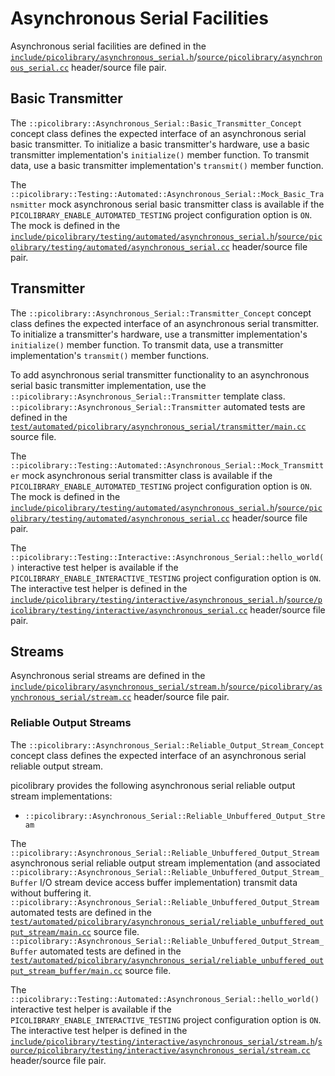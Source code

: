 # Asynchronous Serial Facilities
Asynchronous serial facilities are defined in the
[`include/picolibrary/asynchronous_serial.h`](https://github.com/apcountryman/picolibrary/blob/main/include/picolibrary/asynchronous_serial.h)/[`source/picolibrary/asynchronous_serial.cc`](https://github.com/apcountryman/picolibrary/blob/main/source/picolibrary/asynchronous_serial.cc)
header/source file pair.

## Basic Transmitter
The `::picolibrary::Asynchronous_Serial::Basic_Transmitter_Concept` concept class defines
the expected interface of an asynchronous serial basic transmitter.
To initialize a basic transmitter's hardware, use a basic transmitter implementation's
`initialize()` member function.
To transmit data, use a basic transmitter implementation's `transmit()` member function.

The `::picolibrary::Testing::Automated::Asynchronous_Serial::Mock_Basic_Transmitter` mock
asynchronous serial basic transmitter class is available if the
`PICOLIBRARY_ENABLE_AUTOMATED_TESTING` project configuration option is `ON`.
The mock is defined in the
[`include/picolibrary/testing/automated/asynchronous_serial.h`](https://github.com/apcountryman/picolibrary/blob/main/include/picolibrary/testing/automated/asynchronous_serial.h)/[`source/picolibrary/testing/automated/asynchronous_serial.cc`](https://github.com/apcountryman/picolibrary/blob/main/source/picolibrary/testing/automated/asynchronous_serial.cc)
header/source file pair.

## Transmitter
The `::picolibrary::Asynchronous_Serial::Transmitter_Concept` concept class defines the
expected interface of an asynchronous serial transmitter.
To initialize a transmitter's hardware, use a transmitter implementation's `initialize()`
member function.
To transmit data, use a transmitter implementation's `transmit()` member functions.

To add asynchronous serial transmitter functionality to an asynchronous serial basic
transmitter implementation, use the `::picolibrary::Asynchronous_Serial::Transmitter`
template class.
`::picolibrary::Asynchronous_Serial::Transmitter` automated tests are defined in the
[`test/automated/picolibrary/asynchronous_serial/transmitter/main.cc`](https://github.com/apcountryman/picolibrary/blob/main/test/automated/picolibrary/asynchronous_serial/transmitter/main.cc)
source file.

The `::picolibrary::Testing::Automated::Asynchronous_Serial::Mock_Transmitter` mock
asynchronous serial transmitter class is available if the
`PICOLIBRARY_ENABLE_AUTOMATED_TESTING` project configuration option is `ON`.
The mock is defined in the
[`include/picolibrary/testing/automated/asynchronous_serial.h`](https://github.com/apcountryman/picolibrary/blob/main/include/picolibrary/testing/automated/asynchronous_serial.h)/[`source/picolibrary/testing/automated/asynchronous_serial.cc`](https://github.com/apcountryman/picolibrary/blob/main/source/picolibrary/testing/automated/asynchronous_serial.cc)
header/source file pair.

The `::picolibrary::Testing::Interactive::Asynchronous_Serial::hello_world()` interactive
test helper is available if the `PICOLIBRARY_ENABLE_INTERACTIVE_TESTING` project
configuration option is `ON`.
The interactive test helper is defined in the
[`include/picolibrary/testing/interactive/asynchronous_serial.h`](https://github.com/apcountryman/picolibrary/blob/main/include/picolibrary/testing/interactive/asynchronous_serial.h)/[`source/picolibrary/testing/interactive/asynchronous_serial.cc`](https://github.com/apcountryman/picolibrary/blob/main/source/picolibrary/testing/interactive/asynchronous_serial.cc)
header/source file pair.

## Streams
Asynchronous serial streams are defined in the
[`include/picolibrary/asynchronous_serial/stream.h`](https://github.com/apcountryman/picolibrary/blob/main/include/picolibrary/asynchronous_serial/stream.h)/[`source/picolibrary/asynchronous_serial/stream.cc`](https://github.com/apcountryman/picolibrary/blob/main/source/picolibrary/asynchronous_serial/stream.cc)
header/source file pair.

### Reliable Output Streams
The `::picolibrary::Asynchronous_Serial::Reliable_Output_Stream_Concept` concept class
defines the expected interface of an asynchronous serial reliable output stream.

picolibrary provides the following asynchronous serial reliable output stream
implementations:
- `::picolibrary::Asynchronous_Serial::Reliable_Unbuffered_Output_Stream`

The `::picolibrary::Asynchronous_Serial::Reliable_Unbuffered_Output_Stream` asynchronous
serial reliable output stream implementation (and associated
`::picolibrary::Asynchronous_Serial::Reliable_Unbuffered_Output_Stream_Buffer` I/O stream
device access buffer implementation) transmit data without buffering it.
`::picolibrary::Asynchronous_Serial::Reliable_Unbuffered_Output_Stream` automated tests
are defined in the
[`test/automated/picolibrary/asynchronous_serial/reliable_unbuffered_output_stream/main.cc`](https://github.com/apcountryman/picolibrary/blob/main/test/automated/picolibrary/asynchronous_serial/reliable_unbuffered_output_stream/main.cc)
source file.
`::picolibrary::Asynchronous_Serial::Reliable_Unbuffered_Output_Stream_Buffer` automated
tests are defined in the
[`test/automated/picolibrary/asynchronous_serial/reliable_unbuffered_output_stream_buffer/main.cc`](https://github.com/apcountryman/picolibrary/blob/main/test/automated/picolibrary/asynchronous_serial/reliable_unbuffered_output_stream_buffer/main.cc)
source file.

The `::picolibrary::Testing::Automated::Asynchronous_Serial::hello_world()` interactive
test helper is available if the `PICOLIBRARY_ENABLE_INTERACTIVE_TESTING` project
configuration option is `ON`.
The interactive test helper is defined in the
[`include/picolibrary/testing/interactive/asynchronous_serial/stream.h`](https://github.com/apcountryman/picolibrary/blob/main/include/picolibrary/testing/interactive/asynchronous_serial/stream.h)/[`source/picolibrary/testing/interactive/asynchronous_serial/stream.cc`](https://github.com/apcountryman/picolibrary/blob/main/source/picolibrary/testing/interactive/asynchronous_serial/stream.cc)
header/source file pair.
